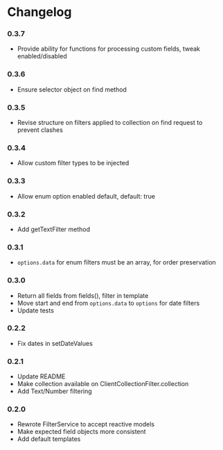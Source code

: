 Changelog
=========

### 0.3.7

* Provide ability for functions for processing custom fields, tweak enabled/disabled

### 0.3.6

* Ensure selector object on find method

### 0.3.5

* Revise structure on filters applied to collection on find request to prevent clashes

### 0.3.4

* Allow custom filter types to be injected

### 0.3.3

* Allow enum option enabled default, default: true

### 0.3.2

* Add getTextFilter method

### 0.3.1

* `options.data` for enum filters must be an array, for order preservation

### 0.3.0

* Return all fields from fields(), filter in template
* Move start and end from `options.data` to `options` for date filters
* Update tests

### 0.2.2

* Fix dates in setDateValues

### 0.2.1

* Update README
* Make collection available on ClientCollectionFilter.collection
* Add Text/Number filtering

### 0.2.0

* Rewrote FilterService to accept reactive models
* Make expected field objects more consistent
* Add default templates
